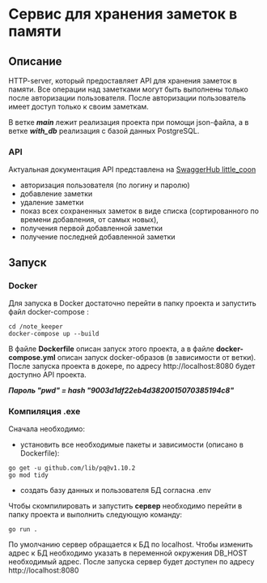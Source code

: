 # Сервис для хранения заметок в памяти

## Описание

HTTP-server, который предоставляет API для хранения заметок в памяти.
Все операции над заметками могут быть выполнены только после авторизации пользователя.
После авторизации пользователь имеет доступ только к своим заметкам.

В ветке **_main_** лежит реализация проекта при помощи json-файла, а в ветке **_with_db_** реализация с базой данных PostgreSQL.  

### API

Актуальная документация API представлена на [SwaggerHub little_coon](https://app.swaggerhub.com/apis/little_coon/note_keeper/1.0.0)

- авторизация пользователя (по логину и паролю)
- добавление заметки
- удаление заметки
- показ всех сохраненных заметок в виде списка (сортированного по времени добавления, от самых новых),
- получения первой добавленной заметки
- получение последней добавленной заметки

## Запуск

### Docker

Для запуска в Docker достаточно перейти в папку проекта и запустить файл docker-compose :

```
cd /note_keeper
docker-compose up --build
```

В файле **Dockerfile** описан запуск этого проекта, а в файле **docker-compose.yml** описан запуск docker-образов (в зависимости от ветки).
После запуска проекта в докере, по адресу http://localhost:8080 будет доступно API проекта.

**_Пароль "pwd" = hash "9003d1df22eb4d3820015070385194c8"_**

### Компиляция .exe

Сначала необходимо:

- установить все необходимые пакеты и зависимости (описано в Dockerfile):

```
go get -u github.com/lib/pq@v1.10.2
go mod tidy
```

- создать базу данных и пользователя БД согласна .env

Чтобы скомпилировать и запустить **сервер** необходимо перейти в папку проекта и выполнить следующую команду:

```
go run .
```

По умолчанию сервер обращается к БД по localhost. Чтобы изменить адрес к БД необходимо указать в переменной окружения DB_HOST необходимый адрес.
После запуска сервер будет доступен по адресу http://localhost:8080
